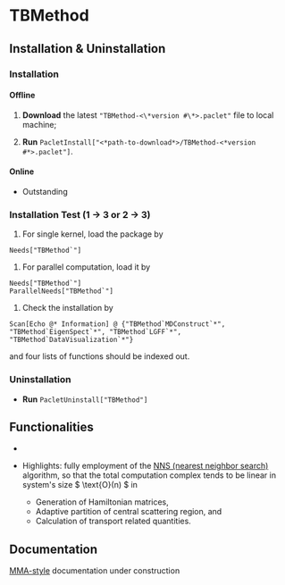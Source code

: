 # TBMethod

## Installation & Uninstallation

### Installation

#### Offline

1.  **Download** the latest `"TBMethod-<\*version #\*>.paclet"` file to local machine;

2.  **Run** `PacletInstall["<*path-to-download*>/TBMethod-<*version #*>.paclet"]`.

#### Online

- Outstanding

<!--
**Run** `PacletInstall["https://github.com/AlexanderZ11234/TBMethod/releases/download/0.2.1/TBMethod-0.2.1.paclet"]`
-->

### Installation Test (1 → 3 or 2 → 3)

1.  For single kernel, load the package by

<!---->

    Needs["TBMethod`"]

1.  For parallel computation, load it by

<!---->

    Needs["TBMethod`"]
    ParallelNeeds["TBMethod`"]

1.  Check the installation by

<!---->

    Scan[Echo @* Information] @ {"TBMethod`MDConstruct`*", "TBMethod`EigenSpect`*", "TBMethod`LGFF`*", "TBMethod`DataVisualization`*"}

and four lists of functions should be indexed out.

### Uninstallation

- **Run** `PacletUninstall["TBMethod"]`

## Functionalities

-

- Highlights: fully employment of the [NNS (nearest neighbor search)](https://en.wikipedia.org/wiki/Nearest_neighbor_search) algorithm, so that the total computation complex tends to be linear in system's size $ \text{O}(n) $ in
    - Generation of Hamiltonian matrices,
    - Adaptive partition of central scattering region, and
    - Calculation of transport related quantities.

## Documentation

<a href="#" class="magic-button" title="Onsite testable">MMA-style</a> documentation under construction
